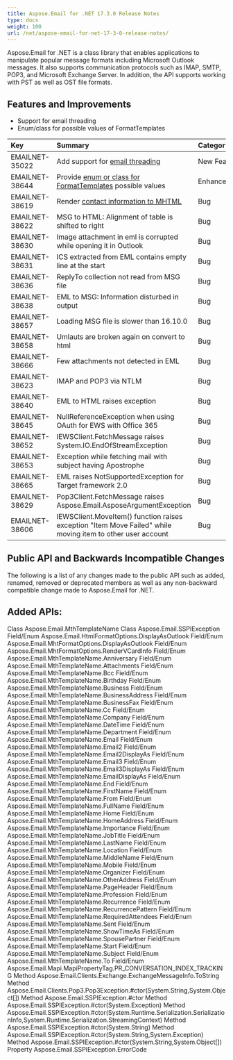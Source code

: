 ```yaml
---
title: Aspose.Email for .NET 17.3.0 Release Notes
type: docs
weight: 100
url: /net/aspose-email-for-net-17-3-0-release-notes/
---
```


Aspose.Email for .NET is a class library that enables applications to manipulate popular message formats including Microsoft Outlook messages. It also supports communication protocols such as IMAP, SMTP, POP3, and Microsoft Exchange Server. In addition, the API supports working with PST as well as OST file formats.
## **Features and Improvements**
- Support for email threading
- Enum/class for possible values of FormatTemplates



|**Key**|**Summary**|**Category**|
| :- | :- | :- |
|EMAILNET-35022|Add support for [email threading](/email/net/managing-message-files-with-aspose-email-outlook/#managingmessagefileswithaspose-email-outlook-creatingreplymessage)|New Feature|
|EMAILNET-38644|Provide [enum or class for FormatTemplates](/email/net/loading-and-saving-message/#loadingandsavingmessage-renderingcalendareventswhileconvertingtomhtml) possible values|Enhancement|
|EMAILNET-38619 |Render [contact information to MHTML](/email/net/working-with-outlook-contacts/#workingwithoutlookcontacts-renderingcontactinformationtomhtml)|Bug|
|EMAILNET-38622|MSG to HTML: Alignment of table is shifted to right|Bug|
|EMAILNET-38630|Image attachment in eml is corrupted while opening it in Outlook|Bug|
|EMAILNET-38631|ICS extracted from EML contains empty line at the start|Bug|
|EMAILNET-38636|ReplyTo collection not read from MSG file|Bug|
|EMAILNET-38638|EML to MSG: Information disturbed in output|Bug|
|EMAILNET-38657|Loading MSG file is slower than 16.10.0|Bug|
|EMAILNET-38658|Umlauts are broken again on convert to html|Bug|
|EMAILNET-38666|Few attachments not detected in EML|Bug|
|EMAILNET-38623|IMAP and POP3 via NTLM|Bug|
|EMAILNET-38640|EML to HTML raises exception|Bug|
|EMAILNET-38645|NullReferenceException when using OAuth for EWS with Office 365|Bug|
|EMAILNET-38652|IEWSClient.FetchMessage raises System.IO.EndOfStreamException|Bug|
|EMAILNET-38653|Exception while fetching mail with subject having Apostrophe|Bug|
|EMAILNET-38665|EML raises NotSupportedException for Target framework 2.0|Bug|
|EMAILNET-38629|Pop3Client.FetchMessage raises Aspose.Email.AsposeArgumentException|Bug|
|EMAILNET-38606|IEWSClient.MoveItem() function raises exception "Item Move Failed" while moving item to other user account|Bug|
## **Public API and Backwards Incompatible Changes**
The following is a list of any changes made to the public API such as added, renamed, removed or deprecated members as well as any non-backward compatible change made to Aspose.Email for .NET.
## **Added APIs:**
Class Aspose.Email.MthTemplateName
Class Aspose.Email.SSPIException
Field/Enum Aspose.Email.HtmlFormatOptions.DisplayAsOutlook
Field/Enum Aspose.Email.MhtFormatOptions.DisplayAsOutlook
Field/Enum Aspose.Email.MhtFormatOptions.RenderVCardInfo
Field/Enum Aspose.Email.MthTemplateName.Anniversary
Field/Enum Aspose.Email.MthTemplateName.Attachments
Field/Enum Aspose.Email.MthTemplateName.Bcc
Field/Enum Aspose.Email.MthTemplateName.Birthday
Field/Enum Aspose.Email.MthTemplateName.Business
Field/Enum Aspose.Email.MthTemplateName.BusinessAddress
Field/Enum Aspose.Email.MthTemplateName.BusinessFax
Field/Enum Aspose.Email.MthTemplateName.Cc
Field/Enum Aspose.Email.MthTemplateName.Company
Field/Enum Aspose.Email.MthTemplateName.DateTime
Field/Enum Aspose.Email.MthTemplateName.Department
Field/Enum Aspose.Email.MthTemplateName.Email
Field/Enum Aspose.Email.MthTemplateName.Email2
Field/Enum Aspose.Email.MthTemplateName.Email2DisplayAs
Field/Enum Aspose.Email.MthTemplateName.Email3
Field/Enum Aspose.Email.MthTemplateName.Email3DisplayAs
Field/Enum Aspose.Email.MthTemplateName.EmailDisplayAs
Field/Enum Aspose.Email.MthTemplateName.End
Field/Enum Aspose.Email.MthTemplateName.FirstName
Field/Enum Aspose.Email.MthTemplateName.From
Field/Enum Aspose.Email.MthTemplateName.FullName
Field/Enum Aspose.Email.MthTemplateName.Home
Field/Enum Aspose.Email.MthTemplateName.HomeAddress
Field/Enum Aspose.Email.MthTemplateName.Importance
Field/Enum Aspose.Email.MthTemplateName.JobTitle
Field/Enum Aspose.Email.MthTemplateName.LastName
Field/Enum Aspose.Email.MthTemplateName.Location
Field/Enum Aspose.Email.MthTemplateName.MiddleName
Field/Enum Aspose.Email.MthTemplateName.Mobile
Field/Enum Aspose.Email.MthTemplateName.Organizer
Field/Enum Aspose.Email.MthTemplateName.OtherAddress
Field/Enum Aspose.Email.MthTemplateName.PageHeader
Field/Enum Aspose.Email.MthTemplateName.Profession
Field/Enum Aspose.Email.MthTemplateName.Recurrence
Field/Enum Aspose.Email.MthTemplateName.RecurrencePattern
Field/Enum Aspose.Email.MthTemplateName.RequiredAttendees
Field/Enum Aspose.Email.MthTemplateName.Sent
Field/Enum Aspose.Email.MthTemplateName.ShowTimeAs
Field/Enum Aspose.Email.MthTemplateName.SpousePartner
Field/Enum Aspose.Email.MthTemplateName.Start
Field/Enum Aspose.Email.MthTemplateName.Subject
Field/Enum Aspose.Email.MthTemplateName.To
Field/Enum Aspose.Email.Mapi.MapiPropertyTag.PR_CONVERSATION_INDEX_TRACKING
Method Aspose.Email.Clients.Exchange.ExchangeMessageInfo.ToString
Method Aspose.Email.Clients.Pop3.Pop3Exception.#ctor(System.String,System.Object[])
Method Aspose.Email.SSPIException.#ctor
Method Aspose.Email.SSPIException.#ctor(System.Exception)
Method Aspose.Email.SSPIException.#ctor(System.Runtime.Serialization.SerializationInfo,System.Runtime.Serialization.StreamingContext)
Method Aspose.Email.SSPIException.#ctor(System.String)
Method Aspose.Email.SSPIException.#ctor(System.String,System.Exception)
Method Aspose.Email.SSPIException.#ctor(System.String,System.Object[])
Property Aspose.Email.SSPIException.ErrorCode


